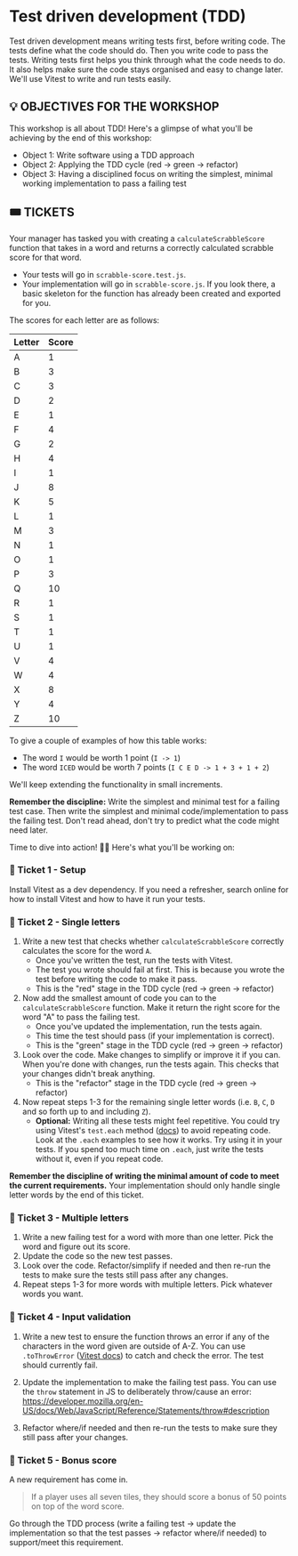 # Test driven development (TDD)

Test driven development means writing tests first, before writing code. The tests define what the code should do. Then you write code to pass the tests. Writing tests first helps you think through what the code needs to do. It also helps make sure the code stays organised and easy to change later. We'll use Vitest to write and run tests easily.

## 💡 OBJECTIVES FOR THE WORKSHOP

This workshop is all about TDD! Here's a glimpse of what you'll be achieving by the end of this workshop:

- Object 1: Write software using a TDD approach
- Object 2: Applying the TDD cycle (red -> green -> refactor)
- Object 3: Having a disciplined focus on writing the simplest, minimal working implementation to pass a failing test

## 🎟️ TICKETS

Your manager has tasked you with creating a `calculateScrabbleScore` function that takes in a word and returns a correctly calculated scrabble score for that word.

- Your tests will go in `scrabble-score.test.js`.
- Your implementation will go in `scrabble-score.js`. If you look there, a basic skeleton for the function has already been created and exported for you.

The scores for each letter are as follows:

| Letter | Score |
| ------ | ----- |
| A      | 1     |
| B      | 3     |
| C      | 3     |
| D      | 2     |
| E      | 1     |
| F      | 4     |
| G      | 2     |
| H      | 4     |
| I      | 1     |
| J      | 8     |
| K      | 5     |
| L      | 1     |
| M      | 3     |
| N      | 1     |
| O      | 1     |
| P      | 3     |
| Q      | 10    |
| R      | 1     |
| S      | 1     |
| T      | 1     |
| U      | 1     |
| V      | 4     |
| W      | 4     |
| X      | 8     |
| Y      | 4     |
| Z      | 10    |

To give a couple of examples of how this table works:

- The word `I` would be worth 1 point (`I -> 1`)
- The word `ICED` would be worth 7 points (`I C E D -> 1 + 3 + 1 + 2`)

We'll keep extending the functionality in small increments.

**Remember the discipline:** Write the simplest and minimal test for a failing test case. Then write the simplest and minimal code/implementation to pass the failing test. Don't read ahead, don't try to predict what the code might need later.

Time to dive into action! 🏊‍♂️ Here's what you'll be working on:

### 🎫 Ticket 1 - Setup

Install Vitest as a dev dependency. If you need a refresher, search online for how to install Vitest and how to have it run your tests.

### 🎫 Ticket 2 - Single letters

1. Write a new test that checks whether `calculateScrabbleScore` correctly calculates the score for the word `A`.
   - Once you've written the test, run the tests with Vitest.
   - The test you wrote should fail at first. This is because you wrote the test before writing the code to make it pass.
   - This is the "red" stage in the TDD cycle (red -> green -> refactor)
2. Now add the smallest amount of code you can to the `calculateScrabbleScore` function. Make it return the right score for the word "A" to pass the failing test.
   - Once you've updated the implementation, run the tests again.
   - This time the test should pass (if your implementation is correct).
   - This is the "green" stage in the TDD cycle (red -> green -> refactor)
3. Look over the code. Make changes to simplify or improve it if you can. When you're done with changes, run the tests again. This checks that your changes didn't break anything.
   - This is the "refactor" stage in the TDD cycle (red -> green -> refactor)
4. Now repeat steps 1-3 for the remaining single letter words (i.e. `B`, `C`, `D` and so forth up to and including `Z`).
   - **Optional:** Writing all these tests might feel repetitive. You could try using Vitest's `test.each` method ([docs](https://vitest.dev/api/#test-each)) to avoid repeating code. Look at the `.each` examples to see how it works. Try using it in your tests. If you spend too much time on `.each`, just write the tests without it, even if you repeat code.

**Remember the discipline of writing the minimal amount of code to meet the current requirements.** Your implementation should only handle single letter words by the end of this ticket.

### 🎫 Ticket 3 - Multiple letters

1. Write a new failing test for a word with more than one letter. Pick the word and figure out its score.
2. Update the code so the new test passes.
3. Look over the code. Refactor/simplify if needed and then re-run the tests to make sure the tests still pass after any changes.
4. Repeat steps 1-3 for more words with multiple letters. Pick whatever words you want.

### 🎫 Ticket 4 - Input validation

1. Write a new test to ensure the function throws an error if any of the characters in the word given are outside of A-Z. You can use `.toThrowError` ([Vitest docs](https://vitest.dev/api/expect.html#tothrowerror)) to catch and check the error. The test should currently fail.

2. Update the implementation to make the failing test pass. You can use the `throw` statement in JS to deliberately throw/cause an error: https://developer.mozilla.org/en-US/docs/Web/JavaScript/Reference/Statements/throw#description

3. Refactor where/if needed and then re-run the tests to make sure they still pass after your changes.

### 🎫 Ticket 5 - Bonus score

A new requirement has come in.

> If a player uses all seven tiles, they should score a bonus of 50 points on top of the word score.

Go through the TDD process (write a failing test -> update the implementation so that the test passes -> refactor where/if needed) to support/meet this requirement.
